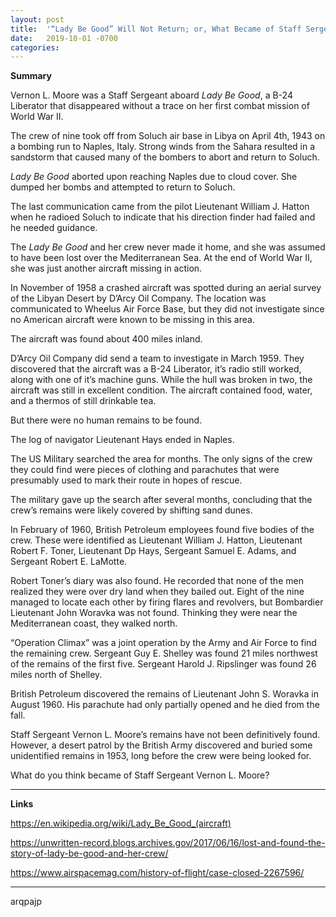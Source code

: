 ```yaml
---
layout: post
title:  '“Lady Be Good” Will Not Return; or, What Became of Staff Sergeant Vernon L. Moore?'
date:   2019-10-01 -0700
categories:
---
```

**Summary**

Vernon L. Moore was a Staff Sergeant aboard *Lady Be Good*, a B-24 Liberator that disappeared without a trace on her first combat mission of World War II.


The crew of nine took off from Soluch air base in Libya on April 4th, 1943 on a bombing run to Naples, Italy.  Strong winds from the Sahara resulted in a sandstorm that caused many of the bombers to abort and return to Soluch.


*Lady Be Good* aborted upon reaching Naples due to cloud cover.  She dumped her bombs and attempted to return to Soluch.


The last communication came from the pilot Lieutenant William J. Hatton when he radioed Soluch to indicate that his direction finder had failed and he needed guidance.


The *Lady Be Good* and her crew never made it home, and she was assumed to have been lost over the Mediterranean Sea.  At the end of World War II, she was just another aircraft missing in action.


In November of 1958 a crashed aircraft was spotted during an aerial survey of the Libyan Desert by D’Arcy Oil Company.  The location was communicated to Wheelus Air Force Base, but they did not investigate since no American aircraft were known to be missing in this area.


The aircraft was found about 400 miles inland.

D’Arcy Oil Company did send a team to investigate in March 1959.  They discovered that the aircraft was a B-24 Liberator, it’s radio still worked, along with one of it’s machine guns.  While the hull was broken in two, the aircraft was still in excellent condition.  The aircraft contained food, water, and a thermos of still drinkable tea.


But there were no human remains to be found.


The log of navigator Lieutenant Hays ended in Naples.


The US Military searched the area for months.  The only signs of the crew they could find were pieces of clothing and parachutes that were presumably used to mark their route in hopes of rescue.


The military gave up the search after several months, concluding that the crew’s remains were likely covered by shifting sand dunes.


In February of 1960, British Petroleum employees found five bodies of the crew.  These were identified as Lieutenant William J. Hatton, Lieutenant Robert F. Toner, Lieutenant Dp Hays, Sergeant Samuel E. Adams, and Sergeant Robert E. LaMotte.


Robert Toner’s diary was also found.  He recorded that none of the men realized they were over dry land when they bailed out.  Eight of the nine managed to locate each other by firing flares and revolvers, but Bombardier Lieutenant John Woravka was not found.  Thinking they were near the Mediterranean coast, they walked north.


“Operation Climax” was a joint operation by the Army and Air Force to find the remaining crew.  Sergeant Guy E. Shelley was found 21 miles northwest of the remains of the first five.  Sergeant Harold J. Ripslinger was found 26 miles north of Shelley.


British Petroleum discovered the remains of Lieutenant John S. Woravka in August 1960.  His parachute had only partially opened and he died from the fall.


Staff Sergeant Vernon L. Moore’s remains have not been definitively found.  However, a desert patrol by the British Army discovered and buried some unidentified remains in 1953, long before the crew were being looked for.


What do you think became of Staff Sergeant Vernon L. Moore?

----

**Links**


<https://en.wikipedia.org/wiki/Lady_Be_Good_(aircraft)>


<https://unwritten-record.blogs.archives.gov/2017/06/16/lost-and-found-the-story-of-lady-be-good-and-her-crew/>


<https://www.airspacemag.com/history-of-flight/case-closed-2267596/>

----

arqpajp
